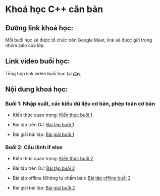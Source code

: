 # Khoá học C++ căn bản

## Đường link khoá học:

Mỗi buổi học sẽ được tổ chức trên Google Meet, link sẽ được gửi trong nhóm zalo của lớp.

## Link video buổi học:

Tổng hợp link video buổi học tại [đây](https://drive.google.com/drive/folders/1WqCB3c_LbMJu8qfGIeD6wS2NlLqxbjYC?usp=sharing)

## Nội dung khoá học:

### Buổi 1: Nhập xuất, các kiểu dữ liệu cơ bản, phép toán cơ bản

- Kiến thức quan trọng: [Kiến thức buổi 1](./01_cin_cout_variable/readme.md)

- Bài tập trên OJ: [Bài tập buổi 1](https://oj.duong3982.com/contest/laptrinhcppcanban_01)

- Bài giải bài tập: [Bài giải buổi 1](./01_cin_cout_variable/exs/)

### Buổi 2: Cấu lệnh if else

- Kiến thức quan trọng: [Kiến thức buổi 2](./02_if_else/readme.md)

- Bài tập trên OJ: [Bài tập buổi 2](https://oj.duong3982.com/contest/laptrinhcppcanban_02)

- Bài tập offline (Không tự chấm bài): [Bài tập offline buổi 2](./02_if_else/readme.md)

- Bài giải bài tập: [Bài giải buổi 2](./02_if_else/exs/)


